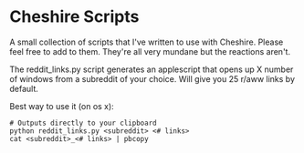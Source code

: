 Cheshire Scripts
======================

A small collection of scripts that I've written to use with Cheshire. Please feel free to add to them. They're all very mundane but the reactions aren't.

The reddit_links.py script generates an applescript that opens up X number of windows from a subreddit of your choice. Will give you 25 r/aww links by default.

Best way to use it (on os x):

    # Outputs directly to your clipboard
    python reddit_links.py <subreddit> <# links>
    cat <subreddit>_<# links> | pbcopy

